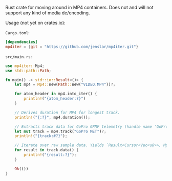 Rust crate for moving around in MP4 containers. Does not and will not support any kind of media de/encoding.

Usage (not yet on crates.io):

`Cargo.toml`:
```toml
[dependencies]
mp4iter = {git = "https://github.com/jenslar/mp4iter.git"}
```

`src/main.rs`:
```rs
use mp4iter::Mp4;
use std::path::Path;

fn main() -> std::io::Result<()> {
    let mp4 = Mp4::new(Path::new("VIDEO.MP4"))?;

    for atom_header in mp4.into_iter() {
        println!("{atom_header:?}")
    }

    // Derives duration for MP4 for longest track.
    println!("{:?}", mp4.duration());

    // Extracts track data for GoPro GPMF telemetry (handle name 'GoPro MET')
    let mut track = mp4.track("GoPro MET")?;
    println!("{track:#?}");

    // Iterate over raw sample data. Yields `Result<Cursor<Vec<u8>>, Mp4Error>>`.
    for result in track.data() {
        println!("{result:?}");
    }

    Ok(())
}
```

